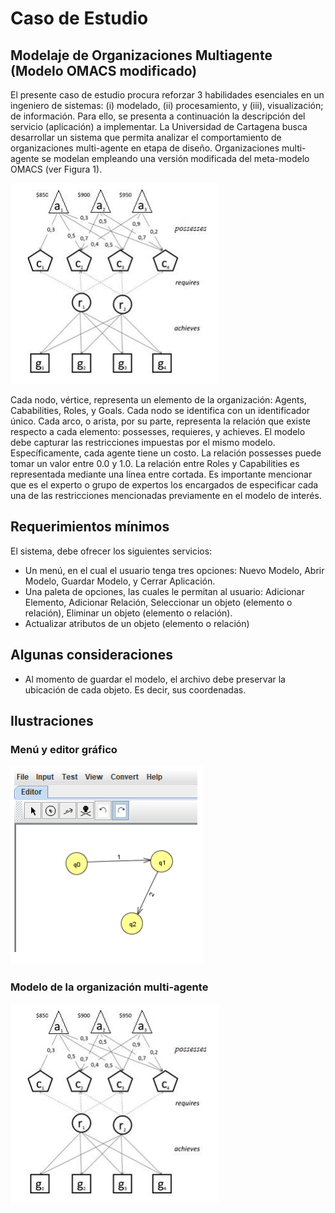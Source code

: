 # Caso de Estudio
## Modelaje de Organizaciones Multiagente (Modelo OMACS modificado)
El presente caso de estudio procura reforzar 3 habilidades esenciales en un
ingeniero de sistemas: (i) modelado, (ii) procesamiento, y (iii), visualización; de
información. Para ello, se presenta a continuación la descripción del servicio
(aplicación) a implementar. La Universidad de Cartagena busca desarrollar un
sistema que permita analizar el comportamiento de organizaciones multi-agente en
etapa de diseño. Organizaciones multi-agente se modelan empleando una
versión modificada del meta-modelo OMACS (ver Figura 1). 

![Figura1](src/Imagenes/figura1.PNG)

Cada nodo, vértice, representa un elemento de la organización: Agents, Cababilities,
Roles, y Goals. Cada nodo se identifica con un identificador único. Cada arco, o arista,
por su parte, representa la relación que existe respecto a cada elemento: possesses,
requieres, y achieves. El modelo debe capturar las restricciones impuestas por el
mismo modelo. Específicamente, cada agente tiene un costo. La relación
possesses puede tomar un valor entre 0.0 y 1.0. La relación entre Roles y Capabilities
es representada mediante una línea entre cortada. Es importante mencionar que es
el experto o grupo de expertos los encargados de especificar cada una de las
restricciones mencionadas previamente en el modelo de interés.

## Requerimientos mínimos
El sistema, debe ofrecer los siguientes servicios:
- Un menú, en el cual el usuario tenga tres opciones: Nuevo Modelo, Abrir
Modelo, Guardar Modelo, y Cerrar Aplicación.
- Una paleta de opciones, las cuales le permitan al usuario: Adicionar
Elemento, Adicionar Relación, Seleccionar un objeto (elemento o relación),
Eliminar un objeto (elemento o relación).
- Actualizar atributos de un objeto (elemento o relación)

## Algunas consideraciones
- Al momento de guardar el modelo, el archivo debe preservar la ubicación de
cada objeto. Es decir, sus coordenadas.

## Ilustraciones
### Menú y editor gráfico
![Menu y editor gráfico](src/Imagenes/ilustracion-editor.PNG)
### Modelo de la organización multi-agente
![Figura1](src/Imagenes/figura1.PNG)
